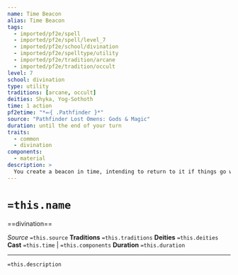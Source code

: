 ```yaml
---
name: Time Beacon
alias: Time Beacon
tags:
  - imported/pf2e/spell
  - imported/pf2e/spell/level_7
  - imported/pf2e/school/divination
  - imported/pf2e/spelltype/utility
  - imported/pf2e/tradition/arcane
  - imported/pf2e/tradition/occult
level: 7
school: divination
type: utility
traditions: [arcane, occult]
deities: Shyka, Yog-Sothoth
time: 1 action
pf2etime: "*⬻{ .Pathfinder }*"
source: "Pathfinder Lost Omens: Gods & Magic"
duration: until the end of your turn
traits:
  - common
  - divination
components:
  - material
description: >
  You create a beacon in time, intending to return to it if things go wrong. You can cast time beacon on only your turn. Keep careful track of everything that happens this turn after you cast time beacon. At the end of your turn, you can choose to rewind time back to just after you cast time beacon, removing all effects of your turn since then. Curses, traps, and other harmful effects that happen during your turn might prevent you from returning to the beacon if they are powerful enough. If you suffered any harmful effects during your turn after casting time beacon, to return to your beacon, time beacon attempts a counteract check against each such effect. If it fails at any of these checks, you can't return. After returning to the time beacon, the spell ends.
---
```

# `=this.name`
==divination==

*Source* `=this.source`
**Traditions** `=this.traditions`
**Deities** `=this.deities`
**Cast** `=this.time` | `=this.components`
**Duration** `=this.duration`

***
`=this.description`